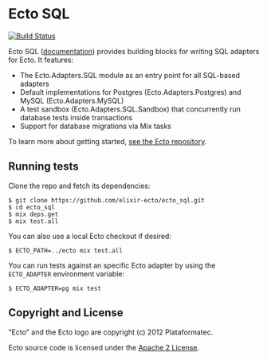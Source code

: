 Ecto SQL
=========
[![Build Status](https://travis-ci.org/elixir-ecto/ecto_sql.svg?branch=master)](https://travis-ci.org/elixir-ecto/ecto_sql)

Ecto SQL ([documentation](https://hexdocs.pm/ecto_sql)) provides building blocks for writing SQL adapters for Ecto. It features:

  * The Ecto.Adapters.SQL module as an entry point for all SQL-based adapters
  * Default implementations for Postgres (Ecto.Adapters.Postgres) and MySQL (Ecto.Adapters.MySQL)
  * A test sandbox (Ecto.Adapters.SQL.Sandbox) that concurrently run database tests inside transactions
  * Support for database migrations via Mix tasks

To learn more about getting started, [see the Ecto repository](https://github.com/elixir-ecto/ecto). 

## Running tests

Clone the repo and fetch its dependencies:

    $ git clone https://github.com/elixir-ecto/ecto_sql.git
    $ cd ecto_sql
    $ mix deps.get
    $ mix test.all

You can also use a local Ecto checkout if desired:

    $ ECTO_PATH=../ecto mix test.all

You can run tests against an specific Ecto adapter by using the `ECTO_ADAPTER` environment variable:

    $ ECTO_ADAPTER=pg mix test

## Copyright and License

"Ecto" and the Ecto logo are copyright (c) 2012 Plataformatec.

Ecto source code is licensed under the [Apache 2 License](LICENSE.md).
